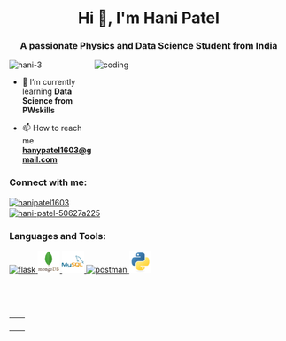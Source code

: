 <h1 align="center">Hi 👋, I'm Hani Patel</h1>
<h3 align="center">A passionate Physics and Data Science Student from India</h3>

<img align="right" alt="coding" width="350" height="260" src="https://miro.medium.com/v2/resize:fit:640/format:webp/1*NCGC9pN10cTacXQpBq7PvA.gif">

<p align="left"> <img src="https://komarev.com/ghpvc/?username=hani-3&label=Profile%20views&color=0e75b6&style=flat" alt="hani-3" /> </p>

- 🌱 I’m currently learning **Data Science from PWskills**

- 📫 How to reach me **hanypatel1603@gmail.com**

<h3 align="left">Connect with me:</h3>
<p align="left">
<a href="https://twitter.com/hanipatel1603" target="blank"><img align="center" src="https://raw.githubusercontent.com/rahuldkjain/github-profile-readme-generator/master/src/images/icons/Social/twitter.svg" alt="hanipatel1603" height="30" width="40" /></a>
<a href="https://linkedin.com/in/hani-patel-50627a225" target="blank"><img align="center" src="https://raw.githubusercontent.com/rahuldkjain/github-profile-readme-generator/master/src/images/icons/Social/linked-in-alt.svg" alt="hani-patel-50627a225" height="30" width="40" /></a>
</p>

<h3 align="left">Languages and Tools:</h3>
<p align="left"> <a href="https://flask.palletsprojects.com/" target="_blank" rel="noreferrer"> <img src="https://www.vectorlogo.zone/logos/pocoo_flask/pocoo_flask-icon.svg" alt="flask" width="40" height="40"/> </a> <a href="https://www.mongodb.com/" target="_blank" rel="noreferrer"> <img src="https://raw.githubusercontent.com/devicons/devicon/master/icons/mongodb/mongodb-original-wordmark.svg" alt="mongodb" width="40" height="40"/> </a> <a href="https://www.mysql.com/" target="_blank" rel="noreferrer"> <img src="https://raw.githubusercontent.com/devicons/devicon/master/icons/mysql/mysql-original-wordmark.svg" alt="mysql" width="40" height="40"/> </a> <a href="https://postman.com" target="_blank" rel="noreferrer"> <img src="https://www.vectorlogo.zone/logos/getpostman/getpostman-icon.svg" alt="postman" width="40" height="40"/> </a> <a href="https://www.python.org" target="_blank" rel="noreferrer"> <img src="https://raw.githubusercontent.com/devicons/devicon/master/icons/python/python-original.svg" alt="python" width="40" height="40"/> </a> </p>

</div>
<br/>
<br/>
<table style="margin-top:30px"> 
  <tr>
    <td><img src="https://github-readme-stats.vercel.app/api?username=Hani-3&show_icons=true&theme=dark&locale=en" alt="" /></td>
    <td><img src="https://github-readme-stats.vercel.app/api/top-langs?username=Hani-3&show_icons=true&theme=dark&locale=en&layout=compact" alt="" /></td>
  </tr>
</table>

<div align="center">
<p><img align="center" src="https://github-readme-streak-stats.herokuapp.com/?user=Hani-3&theme=dark" alt="" /></p>
 </div>
 <br>
